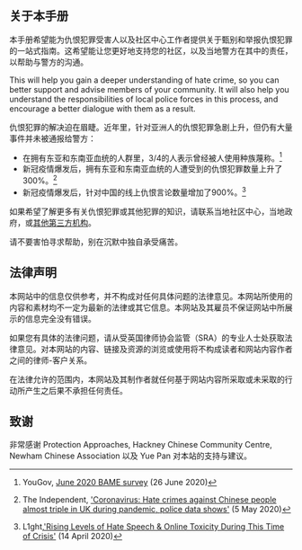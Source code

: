## 关于本手册

本手册希望能为仇恨犯罪受害人以及社区中心工作者提供关于甄别和举报仇恨犯罪的一站式指南。这希望能让您更好地支持您的社区，以及当地警方在其中的责任，以帮助与警方的沟通。

This will help you gain a deeper understanding of hate crime, so you can better support and advise members of your community. It will also help you understand the responsibilities of local police forces in this process, and encourage a better dialogue with them as a result.

仇恨犯罪的解决迫在眉睫。近年里，针对亚洲人的仇恨犯罪急剧上升，但仍有大量事件并未被通报给警方：

- 在拥有东亚和东南亚血统的人群里，3/4的人表示曾经被人使用种族蔑称。[^1]
- 新冠疫情爆发后，拥有东亚和东南亚血统的人遭受到的仇恨犯罪数量上升了300%。[^2]
- 新冠疫情爆发后，针对中国的线上仇恨言论数量增加了900%。[^3]

如果希望了解更多有关仇恨犯罪或其他犯罪的知识，请联系当地社区中心，当地政府，或[其他第三方机构](/content/zh-hans/support)。

请不要害怕寻求帮助，别在沉默中独自承受痛苦。

## 法律声明

本网站中的信息仅供参考，并不构成对任何具体问题的法律意见。本网站所使用的内容和素材均不一定为最新的法律或其它信息。本网站及其雇员不保证网站中所展示的信息完全没有错误。

如果您有具体的法律问题，请从受英国律师协会监管（SRA）的专业人士处获取法律意见。对本网站的内容、链接及资源的浏览或使用将不构成读者和网站内容作者之间的律师-客户关系。

在法律允许的范围内，本网站及其制作者就任何基于网站内容所采取或未采取的行动所产生之后果不承担任何责任。

## 致谢

非常感谢 Protection Approaches, Hackney Chinese Community Centre, Newham Chinese Association 以及 Yue Pan 对本站的支持与建议。

[^1]: YouGov, [June 2020 BAME survey](https://docs.cdn.yougov.com/6pg6w1fadp/YouGov%20Racism%20BAME%20June%202020%202.pdf) (26 June 2020)
[^2]: The Independent, ['Coronavirus: Hate crimes against Chinese people almost triple in UK during pandemic, police data shows'](https://www.independent.co.uk/news/uk/home-news/coronavirus-uk-hate-crimes-chinese-people-china-a9499991.html) (5 May 2020)
[^3]: L1ght,['Rising Levels of Hate Speech & Online Toxicity During This Time of Crisis'](https://l1ght.com/Toxicity_during_coronavirus_Report-L1ght.pdf) (14 April 2020)
